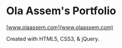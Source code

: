 # Ola Assem's Portfolio

 [www.olaassem.com](www.olaassem.com)
 
 Created with HTML5, CSS3, & jQuery.
 

